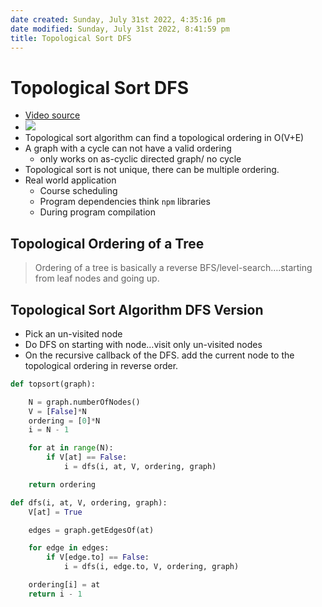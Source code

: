 ```yaml
---
date created: Sunday, July 31st 2022, 4:35:16 pm
date modified: Sunday, July 31st 2022, 8:41:59 pm
title: Topological Sort DFS
---
```


# Topological Sort DFS

- [Video source](https://youtu.be/eL-KzMXSXXI?list=PLDV1Zeh2NRsDGO4--qE8yH72HFL1Km93P)
- ![](https://i0.wp.com/algorithms.tutorialhorizon.com/files/2018/03/Topological-Sort.png?ssl=1)
- Topological sort algorithm can find a topological ordering in O(V+E)
- A graph with a cycle can not have a valid ordering
	- only works on as-cyclic directed graph/ no cycle
- Topological sort is not unique, there can be multiple ordering.
- Real world application
	- Course scheduling
	- Program dependencies think `npm` libraries
	- During program compilation

## Topological Ordering of a Tree

> Ordering of a tree is basically a reverse BFS/level-search….starting from leaf nodes and going up.

## Topological Sort Algorithm DFS Version

- Pick an un-visited node
- Do DFS on starting with node…visit only un-visited nodes
- On the recursive callback of the DFS. add the current node to the topological ordering in reverse order.

```python
def topsort(graph):

	N = graph.numberOfNodes()
	V = [False]*N
	ordering = [0]*N
	i = N - 1

	for at in range(N):
		if V[at] == False:
			i = dfs(i, at, V, ordering, graph)

	return ordering

def dfs(i, at, V, ordering, graph):
	V[at] = True

	edges = graph.getEdgesOf(at)

	for edge in edges:
		if V[edge.to] == False:
			i = dfs(i, edge.to, V, ordering, graph)

	ordering[i] = at
	return i - 1
```
